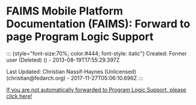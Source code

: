 FAIMS Mobile Platform Documentation (FAIMS): Forward to page Program Logic Support
==================================================================================

::: {style="font-size:70%; color:#444; font-style: italic"}
Created: Former user (Deleted) () - 2013-08-19T17:55:29.397Z

Last Updated: Christian Nassif-Haynes (Unlicensed)
(christian\@fedarch.org) - 2017-11-27T05:06:10.696Z
:::

[If you are not automatically forwarded to Program Logic Support, please
click here!](Program%20Logic%20Support.html)
